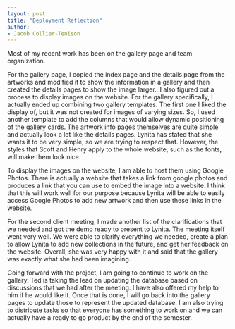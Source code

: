 ```yaml
---
layout: post
title: "Deployment Reflection"
author:
- Jacob Collier-Tenison
---
```

Most of my recent work has been on the gallery page and team organization. 

For the gallery page, I copied the index page and the details page from the artworks and modified it to show the information in a gallery and then created the details pages to show the image larger.. I also figured out a process to display images on the website. For the gallery specifically, I actually ended up combining two gallery templates. The first one I liked the display of, but it was not created for images of varying sizes. So, I used another template to add the columns that would allow dynamic positioning of the gallery cards. The artwork info pages themselves are quite simple and actually look a lot like the details pages. Lynita has stated that she wants it to be very simple, so we are trying to respect that. However, the styles that Scott and Henry apply to the whole website, such as the fonts, will make them look nice. 

To display the images on the website, I am able to host them using Google Photos. There is actually a website that takes a link from google photos and produces a link that you can use to embed the image into a website. I think that this will work well for our purpose because Lynita will be able to easily access Google Photos to add new artwork and then use these links in the website. 

For the second client meeting, I made another list of the clarifications that we needed and got the demo ready to present to Lynita. The meeting itself went very well. We were able to clarify everything we needed, create a plan to allow Lynita to add new collections in the future, and get her feedback on the website. Overall, she was very happy with it and said that the gallery was exactly what she had been imagining. 

Going forward with the project, I am going to continue to work on the gallery. Ted is taking the lead on updating the database based on discussions that we had after the meeting. I have also offered my help to him if he would like it. Once that is done, I will go back into the gallery pages to update those to represent the updated database. I am also trying to distribute tasks so that everyone has something to work on and we can actually have a ready to go product by the end of the semester. 

